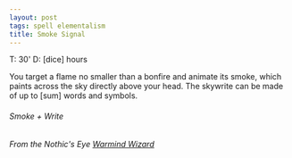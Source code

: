 ```yaml
---
layout: post
tags: spell elementalism
title: Smoke Signal
---
```


T: 30'  D: [dice] hours

You target a flame no smaller than a bonfire and animate its smoke, which paints across the sky directly above your head. The skywrite can be made of up to [sum] words and symbols. 

###### Smoke + Write
###### From the Nothic's Eye [Warmind Wizard](https://nothicseye.blogspot.com/2021/12/if-your-enemy-is-of-choleric.html)
